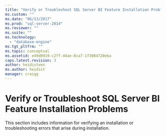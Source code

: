 ```yaml
---
title: "Verify or Troubleshoot SQL Server BI Feature Installation Problems | Microsoft Docs"
ms.custom: ""
ms.date: "06/13/2017"
ms.prod: "sql-server-2014"
ms.reviewer: ""
ms.suite: ""
ms.technology: 
  - "database-engine"
ms.tgt_pltfrm: ""
ms.topic: conceptual
ms.assetid: e49d0919-c2ff-44ae-8ca7-1f3084720eba
caps.latest.revision: 3
author: heidisteen
ms.author: heidist
manager: craigg
---
```

# Verify or Troubleshoot SQL Server BI Feature Installation Problems
  This section includes information for verifying an installation or troubleshooting errors that arise during installation.  
  
  
